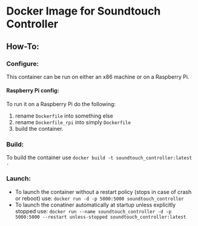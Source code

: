 # Docker Image for Soundtouch Controller

## How-To:
### Configure:
This container can be run on either an x86 machine or on a Raspberry Pi. 
#### Raspberry Pi config:
To run it on a Raspberry Pi do the following:
1. rename `Dockerfile` into something else
2. rename `Dockerfile_rpi` into simply `Dockerfile`
3. build the container.

### Build:
To build the container use `docker build -t soundtouch_controller:latest .`

### Launch:
* To launch the container without a restart policy (stops in case of crash or reboot) use: `docker run -d -p 5000:5000 soundtouch_controller`
* To launch the conatiner automatically at startup unless explicitly stopped use: `docker run --name soundtouch_controller -d -p 5000:5000 --restart unless-stopped soundtouch_controller:latest`